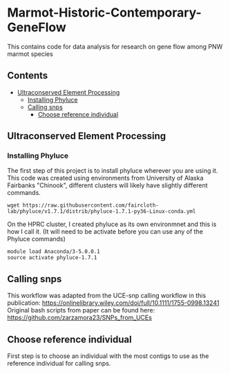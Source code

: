 # Marmot-Historic-Contemporary-GeneFlow
This contains code for data analysis for research on gene flow among PNW marmot species


## Contents
- [Ultraconserved Element Processing](#Ultraconserved-Element-Processing)
  - [Installing Phyluce](#installing-phyluce)
  - [Calling snps](#Calling-snps)
    - [Choose reference individual](#Choose-reference-individual)
## Ultraconserved Element Processing
### Installing Phyluce
The first step of this project is to install phyluce wherever you are using it. 
This code was created using environments from University of Alaska Fairbanks "Chinook", different clusters will likely have slightly different commands. 
```
wget https://raw.githubusercontent.com/faircloth-lab/phyluce/v1.7.1/distrib/phyluce-1.7.1-py36-Linux-conda.yml
```
On the HPRC cluster, I created phyluce as its own environmnet and this is how I call it. (It will need to be activate before you can use any of the Phyluce commands)
```
module load Anaconda/3-5.0.0.1
source activate phyluce-1.7.1
```
## Calling snps
This workflow was adapted from the UCE-snp calling workflow in this publication: https://onlinelibrary.wiley.com/doi/full/10.1111/1755-0998.13241
Original bash scripts from paper can be found here: https://github.com/zarzamora23/SNPs_from_UCEs

## Choose reference individual 
First step is to choose an individual with the most contigs to use as the reference individual for calling snps. 

